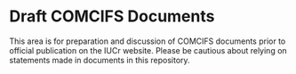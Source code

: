 # Draft COMCIFS Documents

This area is for preparation and discussion of COMCIFS documents prior to official publication on the IUCr website.  Please be cautious about relying on statements made in documents in this repository.

